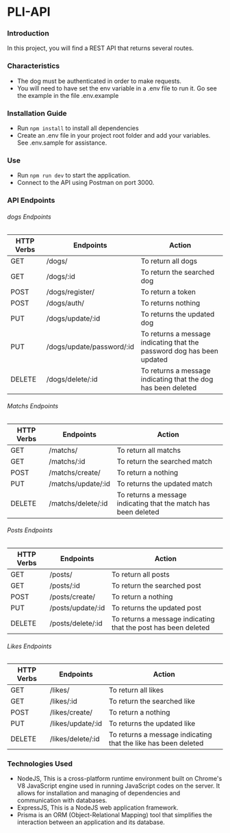 # PLI-API

### Introduction
In this project, you will find a REST API that returns several routes.

### Characteristics
  * The dog must be authenticated in order to make requests.
  * You will need to have set the env variable in a .env file to run it. Go see the example in the file .env.example

### Installation Guide
  * Run ``npm install`` to install all dependencies
  * Create an .env file in your project root folder and add your variables. See .env.sample for assistance.

### Use
  * Run ```npm run dev``` to start the application.
  * Connect to the API using Postman on port 3000.  

### API Endpoints

###### dogs Endpoints
| HTTP Verbs | Endpoints | Action |
| --- | --- | --- |
| GET | /dogs/ | To return all dogs|
| GET | /dogs/:id | To return the searched dog |
| POST | /dogs/register/ | To return a token |
| POST | /dogs/auth/ | To returns nothing | 
| PUT | /dogs/update/:id | To returns the updated dog |
| PUT | /dogs/update/password/:id | To returns a message indicating that the password dog has been updated |
| DELETE | /dogs/delete/:id | To returns a message indicating that the dog has been deleted | 

###### Matchs Endpoints
| HTTP Verbs | Endpoints | Action |
| --- | --- | --- |
| GET | /matchs/ | To return all matchs|
| GET | /matchs/:id | To return the searched match|
| POST | /matchs/create/ | To return a nothing |
| PUT | /matchs/update/:id | To returns the updated match |
| DELETE | /matchs/delete/:id | To returns a message indicating that the match has been deleted | 

###### Posts Endpoints
| HTTP Verbs | Endpoints | Action |
| --- | --- | --- |
| GET | /posts/ | To return all posts|
| GET | /posts/:id | To return the searched post|
| POST | /posts/create/ | To return a nothing |
| PUT | /posts/update/:id | To returns the updated post |
| DELETE | /posts/delete/:id | To returns a message indicating that the post has been deleted | 

###### Likes Endpoints
| HTTP Verbs | Endpoints | Action |
| --- | --- | --- |
| GET | /likes/ | To return all likes|
| GET | /likes/:id | To return the searched like|
| POST | /likes/create/ | To return a nothing |
| PUT | /likes/update/:id | To returns the updated like |
| DELETE | /likes/delete/:id | To returns a message indicating that the like has been deleted | 

### Technologies Used
  * NodeJS, This is a cross-platform runtime environment built on Chrome's V8 JavaScript engine used in running JavaScript codes on the server. It allows for   installation and managing of dependencies and communication with databases.
  * ExpressJS, This is a NodeJS web application framework.
  * Prisma is an ORM (Object-Relational Mapping) tool that simplifies the interaction between an application and its database.